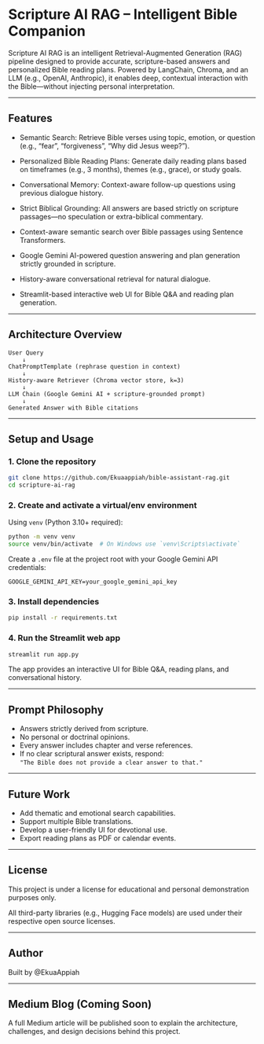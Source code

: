 # Scripture AI RAG – Intelligent Bible Companion

Scripture AI RAG is an intelligent Retrieval-Augmented Generation (RAG) pipeline designed to provide accurate, scripture-based answers and personalized Bible reading plans. Powered by LangChain, Chroma, and an LLM (e.g., OpenAI, Anthropic), it enables deep, contextual interaction with the Bible—without injecting personal interpretation.

---

## Features

- Semantic Search: Retrieve Bible verses using topic, emotion, or question (e.g., “fear”, “forgiveness”, “Why did Jesus weep?”).
- Personalized Bible Reading Plans: Generate daily reading plans based on timeframes (e.g., 3 months), themes (e.g., grace), or study goals.
- Conversational Memory: Context-aware follow-up questions using previous dialogue history.
- Strict Biblical Grounding: All answers are based strictly on scripture passages—no speculation or extra-biblical commentary.

- Context-aware semantic search over Bible passages using Sentence Transformers.
- Google Gemini AI-powered question answering and plan generation strictly grounded in scripture.
- History-aware conversational retrieval for natural dialogue.
- Streamlit-based interactive web UI for Bible Q&A and reading plan generation.

---

## Architecture Overview

```
User Query
    ↓
ChatPromptTemplate (rephrase question in context)
    ↓
History-aware Retriever (Chroma vector store, k=3)
    ↓
LLM Chain (Google Gemini AI + scripture-grounded prompt)
    ↓
Generated Answer with Bible citations
```

---

## Setup and Usage

### 1. Clone the repository

```bash
git clone https://github.com/Ekuaappiah/bible-assistant-rag.git
cd scripture-ai-rag
```

### 2. Create and activate a virtual/env environment

Using `venv` (Python 3.10+ required):

```bash
python -m venv venv
source venv/bin/activate  # On Windows use `venv\Scripts\activate`
```


Create a `.env` file at the project root with your Google Gemini API credentials:

```env
GOOGLE_GEMINI_API_KEY=your_google_gemini_api_key
```

### 3. Install dependencies

```bash
pip install -r requirements.txt
```

### 4. **Run the Streamlit web app**

```bash
streamlit run app.py
```

The app provides an interactive UI for Bible Q&A, reading plans, and conversational history.

---

## Prompt Philosophy

- Answers strictly derived from scripture.
- No personal or doctrinal opinions.
- Every answer includes chapter and verse references.
- If no clear scriptural answer exists, respond:  
  `"The Bible does not provide a clear answer to that."`

---

## Future Work

- Add thematic and emotional search capabilities.
- Support multiple Bible translations.
- Develop a user-friendly UI for devotional use.
- Export reading plans as PDF or calendar events.

---

## License

This project is under a license for educational and personal demonstration purposes only.

All third-party libraries (e.g., Hugging Face models) are used under their respective open source licenses.

---

## Author

Built by @EkuaAppiah

---

## Medium Blog (Coming Soon)

A full Medium article will be published soon to explain the architecture, challenges, and design decisions behind this project.